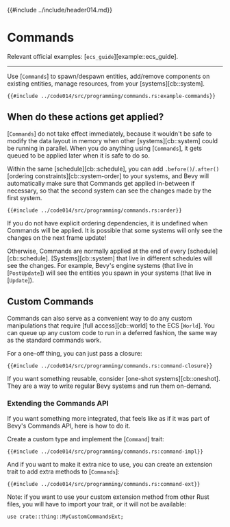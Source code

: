 {{#include ../include/header014.md}}

# Commands

Relevant official examples:
[`ecs_guide`][example::ecs_guide].

---

Use [`Commands`] to spawn/despawn entities, add/remove components on existing
entities, manage resources, from your [systems][cb::system].

```rust,no_run,noplayground
{{#include ../code014/src/programming/commands.rs:example-commands}}
```

## When do these actions get applied?

[`Commands`] do not take effect immediately, because it wouldn't be safe to
modify the data layout in memory when other [systems][cb::system] could be
running in parallel. When you do anything using [`Commands`], it gets queued to
be applied later when it is safe to do so.

Within the same [schedule][cb::schedule], you can add `.before()`/`.after()`
[ordering constraints][cb::system-order] to your systems, and Bevy will
automatically make sure that Commands get applied in-between if necessary, so
that the second system can see the changes made by the first system.

```rust,no_run,noplayground
{{#include ../code014/src/programming/commands.rs:order}}
```

If you do not have explicit ordering dependencies, it is undefined when Commands
will be applied. It is possible that some systems will only see the changes on
the next frame update!

Otherwise, Commands are normally applied at the end of every
[schedule][cb::schedule]. [Systems][cb::system] that live in different schedules
will see the changes. For example, Bevy's engine systems (that live in
[`PostUpdate`]) will see the entities you spawn in your systems (that live in
[`Update`]).

## Custom Commands

Commands can also serve as a convenient way to do any custom manipulations
that require [full access][cb::world] to the ECS [`World`]. You can queue up
any custom code to run in a deferred fashion, the same way as the standard
commands work.

For a one-off thing, you can just pass a closure:

```rust,no_run,noplayground
{{#include ../code014/src/programming/commands.rs:command-closure}}
```

If you want something reusable, consider [one-shot systems][cb::oneshot].
They are a way to write regular Bevy systems and run them on-demand.

### Extending the Commands API

If you want something more integrated, that feels like as if it was
part of Bevy's Commands API, here is how to do it.

Create a custom type and implement the [`Command`] trait:

```rust,no_run,noplayground
{{#include ../code014/src/programming/commands.rs:command-impl}}
```

And if you want to make it extra nice to use, you can create
an extension trait to add extra methods to [`Commands`]:

```rust,no_run,noplayground
{{#include ../code014/src/programming/commands.rs:command-ext}}
```

Note: if you want to use your custom extension method from other Rust
files, you will have to import your trait, or it will not be available:

```rust,no_run,noplayground
use crate::thing::MyCustomCommandsExt;
```
